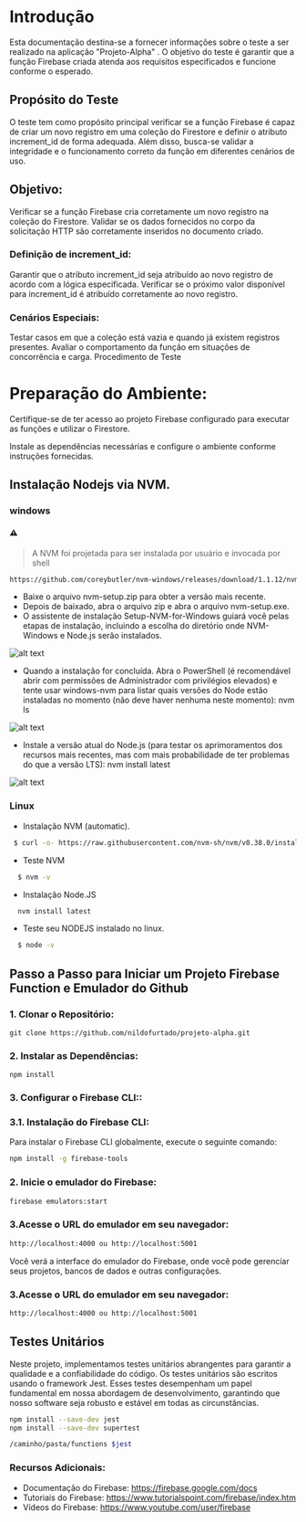 # Introdução
Esta documentação destina-se a fornecer informações sobre o teste a ser realizado na aplicação "Projeto-Alpha" . O objetivo do teste é garantir que a função Firebase criada atenda aos requisitos especificados e funcione conforme o esperado.

## Propósito do Teste
O teste tem como propósito principal verificar se a função Firebase é capaz de criar um novo registro em uma coleção do Firestore e definir o atributo increment_id de forma adequada. Além disso, busca-se validar a integridade e o funcionamento correto da função em diferentes cenários de uso.

## Objetivo:

Verificar se a função Firebase cria corretamente um novo registro na coleção do Firestore.
Validar se os dados fornecidos no corpo da solicitação HTTP são corretamente inseridos no documento criado.

### Definição de increment_id:

Garantir que o atributo increment_id seja atribuído ao novo registro de acordo com a lógica especificada.
Verificar se o próximo valor disponível para increment_id é atribuído corretamente ao novo registro.

### Cenários Especiais:

Testar casos em que a coleção está vazia e quando já existem registros presentes.
Avaliar o comportamento da função em situações de concorrência e carga.
Procedimento de Teste

# Preparação do Ambiente:

Certifique-se de ter acesso ao projeto Firebase configurado para executar as funções e utilizar o Firestore.

Instale as dependências necessárias e configure o ambiente conforme instruções fornecidas.

## Instalação Nodejs via NVM.

### windows

#### :warning:
> A NVM foi projetada para ser instalada por usuário e invocada por shell

```bash
https://github.com/coreybutler/nvm-windows/releases/download/1.1.12/nvm-setup.exe
```
* Baixe o arquivo nvm-setup.zip para obter a versão mais recente.
* Depois de baixado, abra o arquivo zip e abra o arquivo nvm-setup.exe.
* O assistente de instalação Setup-NVM-for-Windows guiará você pelas etapas de instalação, incluindo a escolha do diretório onde NVM-Windows e Node.js serão instalados.

![alt text](https://learn.microsoft.com/pt-br/windows/images/install-nvm-for-windows-wizard.png)

* Quando a instalação for concluída. Abra o PowerShell (é recomendável abrir com permissões de Administrador com privilégios elevados) e tente usar windows-nvm para listar quais versões do Node estão instaladas no momento (não deve haver nenhuma neste momento): nvm ls


![alt text](https://learn.microsoft.com/pt-br/windows/images/windows-nvm-powershell-no-node.png)


* Instale a versão atual do Node.js (para testar os aprimoramentos dos recursos mais recentes, mas com mais probabilidade de ter problemas do que a versão LTS): nvm install latest

![alt text](https://learn.microsoft.com/pt-br/windows/images/windows-nvm-list.png)


### Linux

* Instalação NVM (automatic).
```bash
 $ curl -o- https://raw.githubusercontent.com/nvm-sh/nvm/v0.38.0/install.sh | bash
```
* Teste NVM

```bash
  $ nvm -v
```
* Instalação Node.JS

```bash
  nvm install latest
```

* Teste seu NODEJS instalado no linux.
```bash
  $ node -v
```


## Passo a Passo para Iniciar um Projeto Firebase Function e Emulador do Github

### 1. Clonar o Repositório:
```
git clone https://github.com/nildofurtado/projeto-alpha.git
```
### 2. Instalar as Dependências:
```
npm install
```
### 3. Configurar o Firebase CLI::
### 3.1. Instalação do Firebase CLI:

Para instalar o Firebase CLI globalmente, execute o seguinte comando:

```bash
npm install -g firebase-tools
```

### 2. Inicie o emulador do Firebase:
```bash
firebase emulators:start
```
### 3.Acesse o URL do emulador em seu navegador:
```bash
http://localhost:4000 ou http://localhost:5001
```

Você verá a interface do emulador do Firebase, onde você pode gerenciar seus projetos, bancos de dados e outras configurações.

### 3.Acesse o URL do emulador em seu navegador:
```bash
http://localhost:4000 ou http://localhost:5001
```
## Testes Unitários
Neste projeto, implementamos testes unitários abrangentes para garantir a qualidade e a confiabilidade do código. Os testes unitários são escritos usando o framework Jest. Esses testes desempenham um papel fundamental em nossa abordagem de desenvolvimento, garantindo que nosso software seja robusto e estável em todas as circunstâncias.

```bash
npm install --save-dev jest
npm install --save-dev supertest

/caminho/pasta/functions $jest
```

### Recursos Adicionais:

+ Documentação do Firebase: https://firebase.google.com/docs
+ Tutoriais do Firebase: https://www.tutorialspoint.com/firebase/index.htm
+ Vídeos do Firebase: https://www.youtube.com/user/firebase
